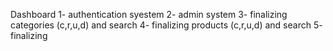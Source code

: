 Dashboard
1- authentication syestem
2- admin system
3- finalizing categories (c,r,u,d) and search
4- finalizing products (c,r,u,d) and search
5- finalizing 
